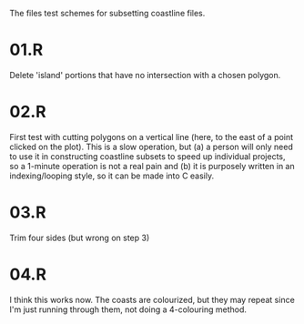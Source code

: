 The files test schemes for subsetting coastline files.

# 01.R

Delete 'island' portions that have no intersection with a chosen polygon.

# 02.R

First test with cutting polygons on a vertical line (here, to the east of a
point clicked on the plot). This is a slow operation, but (a) a person will
only need to use it in constructing coastline subsets to speed up individual
projects, so a 1-minute operation is not a real pain and (b) it is purposely
written in an indexing/looping style, so it can be made into C easily.

# 03.R

Trim four sides (but wrong on step 3)

# 04.R

I think this works now. The coasts are colourized, but they may repeat since
I'm just running through them, not doing a 4-colouring method.

